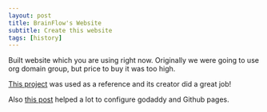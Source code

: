 ```yaml
---
layout: post
title: BrainFlow's Website
subtitle: Create this website
tags: [history]
---
```


Built website which you are using right now. Originally we were going to use org domain group, but price to buy it was too high.

[This project](https://github.com/daattali/beautiful-jekyll#readme) was used as a reference and its creator did a great job!

Also [this post](https://hackernoon.com/how-to-set-up-godaddy-domain-with-github-pages-a9300366c7b) helped a lot to configure godaddy and Github pages.
